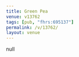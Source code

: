 ```yaml
---
title: Green Pea
venue: v13762
tags: [pub, "fhrs:695137"]
permalink: /v/13762/
layout: venue
---
```

null
